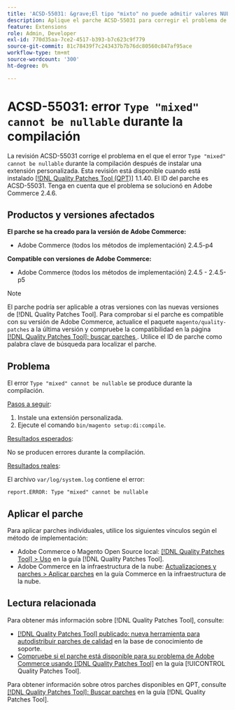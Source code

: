 ```yaml
---
title: 'ACSD-55031: &grave;El tipo "mixto" no puede admitir valores NULL durante la compilación'
description: Aplique el parche ACSD-55031 para corregir el problema de Adobe Commerce en el que el error *Type "mixed" cannot be nullable* durante la compilación después de instalar una extensión personalizada.
feature: Extensions
role: Admin, Developer
exl-id: 770d35aa-7ce2-4517-b393-b7c623c9f779
source-git-commit: 81c78439f7c243437b7b76dc80560c847af95ace
workflow-type: tm+mt
source-wordcount: '300'
ht-degree: 0%

---
```


# ACSD-55031: error `Type "mixed" cannot be nullable` durante la compilación

La revisión ACSD-55031 corrige el problema en el que el error `Type "mixed" cannot be nullable` durante la compilación después de instalar una extensión personalizada. Esta revisión está disponible cuando está instalado [[!DNL Quality Patches Tool (QPT)]](https://experienceleague.adobe.com/es/docs/commerce-knowledge-base/kb/announcements/commerce-announcements/magento-quality-patches-released-new-tool-to-self-serve-quality-patches) 1.1.40. El ID del parche es ACSD-55031. Tenga en cuenta que el problema se solucionó en Adobe Commerce 2.4.6.

## Productos y versiones afectados

**El parche se ha creado para la versión de Adobe Commerce:**

* Adobe Commerce (todos los métodos de implementación) 2.4.5-p4

**Compatible con versiones de Adobe Commerce:**

* Adobe Commerce (todos los métodos de implementación) 2.4.5 - 2.4.5-p5

>[!NOTE]
>
>El parche podría ser aplicable a otras versiones con las nuevas versiones de [!DNL Quality Patches Tool]. Para comprobar si el parche es compatible con su versión de Adobe Commerce, actualice el paquete `magento/quality-patches` a la última versión y compruebe la compatibilidad en la página [[!DNL Quality Patches Tool]: buscar parches ](https://experienceleague.adobe.com/tools/commerce-quality-patches/index.html?lang=es). Utilice el ID de parche como palabra clave de búsqueda para localizar el parche.

## Problema

El error `Type "mixed" cannot be nullable` se produce durante la compilación.

<u>Pasos a seguir</u>:

1. Instale una extensión personalizada.
1. Ejecute el comando `bin/magento setup:di:compile`.

<u>Resultados esperados</u>:

No se producen errores durante la compilación.

<u>Resultados reales</u>:

El archivo `var/log/system.log` contiene el error:

```
report.ERROR: Type "mixed" cannot be nullable
```

## Aplicar el parche

Para aplicar parches individuales, utilice los siguientes vínculos según el método de implementación:

* Adobe Commerce o Magento Open Source local: [[!DNL Quality Patches Tool] > Uso](/help/tools/quality-patches-tool/usage.md) en la guía [!DNL Quality Patches Tool].
* Adobe Commerce en la infraestructura de la nube: [Actualizaciones y parches > Aplicar parches](https://experienceleague.adobe.com/docs/commerce-cloud-service/user-guide/develop/upgrade/apply-patches.html?lang=es) en la guía Commerce en la infraestructura de la nube.

## Lectura relacionada

Para obtener más información sobre [!DNL Quality Patches Tool], consulte:

* [[!DNL Quality Patches Tool] publicado: nueva herramienta para autodistribuir parches de calidad](https://experienceleague.adobe.com/es/docs/commerce-knowledge-base/kb/announcements/commerce-announcements/magento-quality-patches-released-new-tool-to-self-serve-quality-patches) en la base de conocimiento de soporte.
* [Compruebe si el parche está disponible para su problema de Adobe Commerce usando [!DNL Quality Patches Tool]](/help/tools/quality-patches-tool/patches-available-in-qpt/check-patch-for-magento-issue-with-magento-quality-patches.md) en la guía [!UICONTROL Quality Patches Tool].


Para obtener información sobre otros parches disponibles en QPT, consulte [[!DNL Quality Patches Tool]: Buscar parches](https://experienceleague.adobe.com/tools/commerce-quality-patches/index.html?lang=es) en la guía [!DNL Quality Patches Tool].
